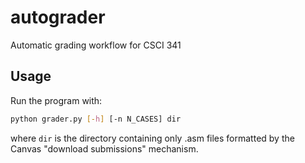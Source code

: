 # autograder
Automatic grading workflow for CSCI 341

## Usage
Run the program with:
```bash
python grader.py [-h] [-n N_CASES] dir
```
where `dir` is the directory containing only .asm files formatted by the Canvas "download submissions" mechanism.
